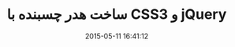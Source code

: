 ---
layout: post
title: "ساخت هدر چسبنده با CSS3 و jQuery"
date: 2015-05-11 16:41:12
section: article
tags: jquery js css
link: "http://www.majidonline.com/article/%D8%B3%D8%A7%D8%AE%D8%AA_%D9%87%D8%AF%D8%B1_%DA%86%D8%B3%D8%A8%D9%86%D8%AF%D9%87_%D8%A8%D8%A7_CSS3_%D9%88_jQuery_2.html"
user: "نوید کاشانی"
user_link: "http://navid.kashani.ir/"
---